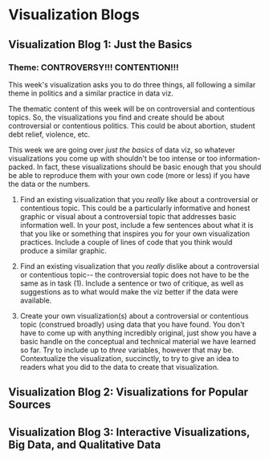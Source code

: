 # Visualization Blogs 

## Visualization Blog 1: Just the Basics 

### Theme: CONTROVERSY!!! CONTENTION!!! 

This week's visualization asks you to do three things, all following a similar theme in politics and a similar practice in data viz. 

The thematic content of this week will be on controversial and contentious topics. So, the visualizations you find and create should be about controversial or contentious politics. This could be about abortion, student debt relief, violence, etc. 

This week we are going over *just the basics* of data viz, so whatever visualizations you come up with shouldn't be too intense or too information-packed. In fact, these visualizations should be basic enough that you should be able to reproduce them with your own code (more or less) if you have the data or the numbers. 

1) Find an existing visualization that you *really* like about a controversial or contentious topic. This could be a particularly informative and honest graphic or visual about a controversial topic that addresses basic information well. In your post, include a few sentences about what it is that you like or something that inspires you for your own visualization practices. Include a couple of lines of code that you think would produce a similar graphic. 

2) Find an existing visualization that you *really* dislike about a controversial or contentious topic-- the controversial topic does not have to be the same as in task (1). Include a sentence or two of critique, as well as suggestions as to what would make the viz better if the data were available. 

3) Create your own visualization(s) about a controversial or contentious topic (construed broadly) using data that you have found. You don't have to come up with anything incredibly original, just show you have a basic handle on the conceptual and technical material we have learned so far. Try to include up to *three* variables, however that may be. Contextualize the visualization, succinctly, to try to give an idea to readers what you did to the data to create that visualization. 

## Visualization Blog 2: Visualizations for Popular Sources 


## Visualization Blog 3: Interactive Visualizations, Big Data, and Qualitative Data 

